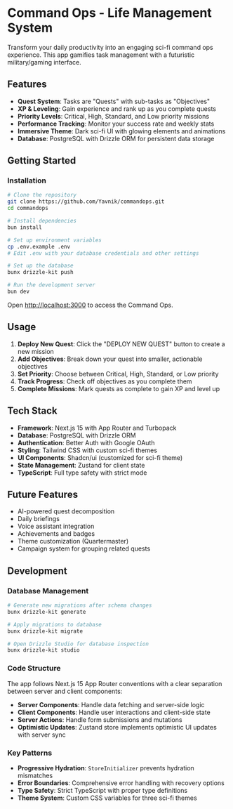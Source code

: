 # Command Ops - Life Management System

Transform your daily productivity into an engaging sci-fi command ops experience. This app gamifies task management with a futuristic military/gaming interface.

## Features

- **Quest System**: Tasks are "Quests" with sub-tasks as "Objectives"
- **XP & Leveling**: Gain experience and rank up as you complete quests
- **Priority Levels**: Critical, High, Standard, and Low priority missions
- **Performance Tracking**: Monitor your success rate and weekly stats
- **Immersive Theme**: Dark sci-fi UI with glowing elements and animations
- **Database**: PostgreSQL with Drizzle ORM for persistent data storage

## Getting Started

### Installation

```bash
# Clone the repository
git clone https://github.com/Yavnik/commandops.git
cd commandops

# Install dependencies
bun install

# Set up environment variables
cp .env.example .env
# Edit .env with your database credentials and other settings

# Set up the database
bunx drizzle-kit push

# Run the development server
bun dev
```

Open [http://localhost:3000](http://localhost:3000) to access the Command Ops.

## Usage

1. **Deploy New Quest**: Click the "DEPLOY NEW QUEST" button to create a new mission
2. **Add Objectives**: Break down your quest into smaller, actionable objectives
3. **Set Priority**: Choose between Critical, High, Standard, or Low priority
4. **Track Progress**: Check off objectives as you complete them
5. **Complete Missions**: Mark quests as complete to gain XP and level up

## Tech Stack

- **Framework**: Next.js 15 with App Router and Turbopack
- **Database**: PostgreSQL with Drizzle ORM
- **Authentication**: Better Auth with Google OAuth
- **Styling**: Tailwind CSS with custom sci-fi themes
- **UI Components**: Shadcn/ui (customized for sci-fi theme)
- **State Management**: Zustand for client state
- **TypeScript**: Full type safety with strict mode

## Future Features

- AI-powered quest decomposition
- Daily briefings
- Voice assistant integration
- Achievements and badges
- Theme customization (Quartermaster)
- Campaign system for grouping related quests

## Development

### Database Management

```bash
# Generate new migrations after schema changes
bunx drizzle-kit generate

# Apply migrations to database
bunx drizzle-kit migrate

# Open Drizzle Studio for database inspection
bunx drizzle-kit studio
```

### Code Structure

The app follows Next.js 15 App Router conventions with a clear separation between server and client components:

- **Server Components**: Handle data fetching and server-side logic
- **Client Components**: Handle user interactions and client-side state
- **Server Actions**: Handle form submissions and mutations
- **Optimistic Updates**: Zustand store implements optimistic UI updates with server sync

### Key Patterns

- **Progressive Hydration**: `StoreInitializer` prevents hydration mismatches
- **Error Boundaries**: Comprehensive error handling with recovery options
- **Type Safety**: Strict TypeScript with proper type definitions
- **Theme System**: Custom CSS variables for three sci-fi themes